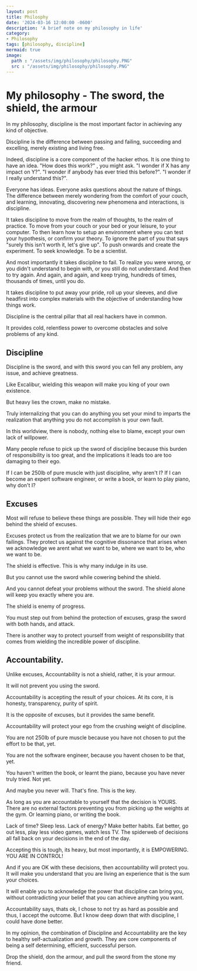 ```yaml
---
layout: post
title: Philosphy
date: '2024-03-16 12:00:00 -0600'
description: 'A brief note on my philosophy in life'
category:
- Philosophy
tags: [philosophy, discipline]
mermaid: true
image:
  path : "/assets/img/philosophy/philosophy.PNG"
  src : "/assets/img/philosophy/philosophy.PNG"
---
```


# My philosophy - The sword, the shield, the armour

In my philosophy, discipline is the most important factor in achieving any kind of objective.

Discipline is the difference between passing and failing, succeeding and excelling, merely existing and living free. 

Indeed, discipline is a core component of the hacker ethos. It is one thing to have an idea. "How does this work?" , you might ask. "I wonder if X has any impact on Y?". "I wonder if anybody has ever tried this before?". "I wonder if I really understand this?".

Everyone has ideas. Everyone asks questions about the nature of things. The difference between merely wondering from the comfort of your couch, and learning, innovating, discovering new phenomena and interactions, is discipline.

It takes discipline to move from the realm of thoughts, to the realm of practice. To move from your couch or your bed or your leisure, to your computer. To then learn how to setup an environment where you can test your hypothesis, or confirm your theory. To ignore the part of you that says "surely this isn't worth it, let's give up". To push onwards and create the experiment. To seek knowledge. To be a scientist. 

And most importantly it takes discipline to fail. To realize you were wrong, or you didn't understand to begin with, or you still do not understand. And then to try again. And again, and again, and keep trying, hundreds of times, thousands of times, until you do.

It takes discipline to put away your pride, roll up your sleeves, and dive headfirst into complex materials with the objective of understanding how things work. 

Discipline is the central pillar that all real hackers have in common.

It provides cold, relentless power to overcome obstacles and solve problems of any kind.

## Discipline

Discipline is the sword, and with this sword you can fell any problem, any issue, and achieve greatness.

Like Excalibur, wielding this weapon will make you king of your own existence.

But heavy lies the crown, make no mistake.

Truly internalizing that you can do anything you set your mind to imparts the realization that anything you do not accomplish is your own fault.

In this worldview, there is nobody, nothing else to blame, except your own lack of willpower.

Many people refuse to pick up the sword of discipline because this burden of responsibility is too great, and the implications it leads too are too damaging to their ego.

If I can be 250lb of pure muscle with just discipline, why aren't I? If I can become an expert software engineer, or write a book, or learn to play piano, why don't I? 

## Excuses

Most will refuse to believe these things are possible. They will hide their ego behind the shield of excuses. 

Excuses protect us from the realization that we are to blame for our own failings. They protect us against the cognitive dissonance that arises when we acknowledge we arent what we want to be, where we want to be, who we want to be.

The shield is effective. This is why many indulge in its use. 

But you cannot use the sword while cowering behind the shield.

And you cannot defeat your problems without the sword. The shield alone will keep you exactly where you are.

The shield is enemy of progress. 

You must step out from behind the protection of excuses, grasp the sword with both hands, and attack. 

There is another way to protect yourself from weight of responsibility that comes from wielding the incredible power of discipline.

## Accountability. 

Unlike excuses, Accountability is not a shield, rather, it is your armour. 

It will not prevent you using the sword.

Accountability is accepting the result of your choices. At its core, it is honesty, transparency, purity of spirit.

It is the opposite of excuses, but it provides the same benefit.

Accountability will protect your ego from the crushing weight of discipline. 

You are not 250lb of pure muscle because you have not chosen to put the effort to be that, yet. 

You are not the software engineer, because you havent chosen to be that, yet.

You haven't written the book, or learnt the piano, because you have never truly tried. Not yet. 

And maybe you never will. That's fine. This is the key.

As long as you are accountable to yourself that the decision is YOURS. There are no external factors preventing you from picking up the weights at the gym. Or learning piano, or writing the book.

Lack of time? Sleep less. Lack of energy? Make better habits. Eat better, go out less, play less video games, watch less TV. The spiderweb of decisions all fall back on your decisions in the end of the day.

Accepting this is tough, its heavy, but most importantly, it is EMPOWERING. YOU ARE IN CONTROL!

And if you are OK with these decisions, then accountability will protect you. It will make you understand that you are living an experience that is the sum your choices.

It will enable you to acknowledge the power that discipline can bring you, without contradicting your belief that you can achieve anything you want.

Accountability says, thats ok, I chose to not try as hard as possible and thus, I accept the outcome. But I know deep down that with discipline, I could have done better.

In my opinion, the combination of Discipline and Accountability are the key to healthy self-actualization and growth. They are core components of being a self determining, efficient, successful person.

Drop the shield, don the armour, and pull the sword from the stone my friend.

